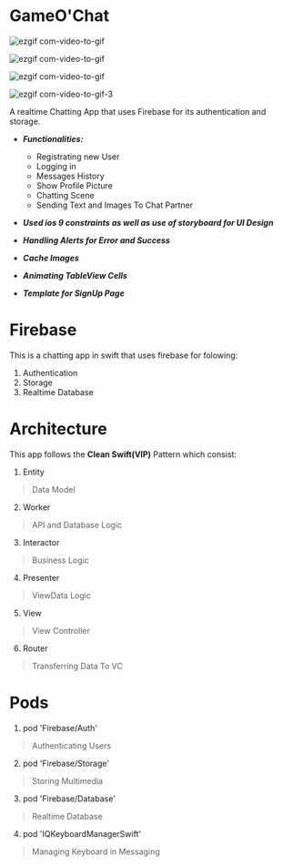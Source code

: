 # GameO'Chat

![ezgif com-video-to-gif](https://user-images.githubusercontent.com/25398924/80098678-eb6d2080-858a-11ea-95ff-8a1d2b809e57.gif)

![ezgif com-video-to-gif](https://user-images.githubusercontent.com/25398924/83981766-8143eb80-a93e-11ea-9f11-1f5e92b12e2b.gif)


![ezgif com-video-to-gif](https://user-images.githubusercontent.com/25398924/80099019-69312c00-858b-11ea-90b0-b8a1ce80effd.gif)

![ezgif com-video-to-gif-3](https://user-images.githubusercontent.com/25398924/80100465-a1396e80-858d-11ea-973b-d4ad74cd62af.gif)





A realtime Chatting App that uses Firebase for its authentication and storage.
- ***Functionalities:***
  - Registrating new User
  - Logging in
  - Messages History
  - Show Profile Picture
  - Chatting Scene
  - Sending Text and Images To Chat Partner

- ***Used ios 9 constraints as well as use of storyboard for UI Design***
- ***Handling Alerts for Error and Success***
- ***Cache Images***
- ***Animating TableView Cells***
- ***Template for SignUp Page*** 


# Firebase
This is a chatting app in swift that uses firebase for folowing: 
1. Authentication 
2. Storage
3. Realtime Database

# Architecture
This app follows the **Clean Swift(VIP)** Pattern which consist: 
1. Entity       
> Data Model
2. Worker       
> API and Database Logic
3. Interactor   
> Business Logic
4. Presenter   
> ViewData Logic
5. View 
> View Controller
6. Router       
>Transferring Data To VC

# Pods
1. pod 'Firebase/Auth'           
> Authenticating Users 
2. pod 'Firebase/Storage'        
> Storing Multimedia
3. pod 'Firebase/Database'       
> Realtime Database
4. pod 'IQKeyboardManagerSwift'  
> Managing Keyboard in Messaging


